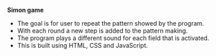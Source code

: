 **Simon game**

- The goal is for user to repeat the pattern showed by the program.
- With each round a new step is added to the pattern making.
- The program plays a different sound for each field that is activated.
- This is built using HTML, CSS and JavaScript.
